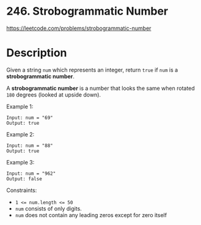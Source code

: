 # 246. Strobogrammatic Number

https://leetcode.com/problems/strobogrammatic-number

# Description

Given a string `num` which represents an integer, return `true` if `num` is a **strobogrammatic number**.

A **strobogrammatic number** is a number that looks the same when rotated `180` degrees (looked at upside down).

Example 1:
```
Input: num = "69"
Output: true
```

Example 2:
```
Input: num = "88"
Output: true
```

Example 3:
```
Input: num = "962"
Output: false
```

Constraints:

- `1 <= num.length <= 50`
- `num` consists of only digits.
- `num` does not contain any leading zeros except for zero itself